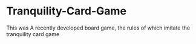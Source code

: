# Tranquility-Card-Game
This was A recently developed board game, the rules of which imitate the tranquility card game

